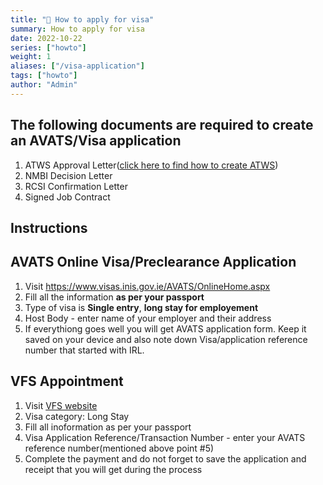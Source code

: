 ```yaml
---
title: "🚀 How to apply for visa"
summary: How to apply for visa
date: 2022-10-22
series: ["howto"]
weight: 1
aliases: ["/visa-application"]
tags: ["howto"]
author: "Admin"
---
```


## The following documents are required to create an AVATS/Visa application

1. ATWS Approval Letter([click here to find how to create ATWS](https://nmbi.netlify.app/posts/nmbi/how-to-apply-atws/))
2. NMBI Decision Letter
3. RCSI Confirmation Letter
4. Signed Job Contract

## Instructions

## AVATS Online Visa/Preclearance Application 
 1. Visit https://www.visas.inis.gov.ie/AVATS/OnlineHome.aspx
 2. Fill all the information **as per your passport**
 3. Type of visa is **Single entry**, **long stay for employement**
 4. Host Body - enter name of your employer and their address
 5. If everythiong goes well you will get AVATS application form. Keep it saved on your device and also note down Visa/application reference number that started with IRL.

 ## VFS Appointment 

 1. Visit [VFS website](https://www.vfsvisaonline.com/IrelandShoppingCart/pages/Authorization.aspx)
 2. Visa category: Long Stay
 3. Fill all inoformation as per your passport
 4. Visa Application Reference/Transaction Number  - enter your AVATS reference number(mentioned above point #5)
 5. Complete the payment and do not forget to save the application and receipt that you will get during the process

